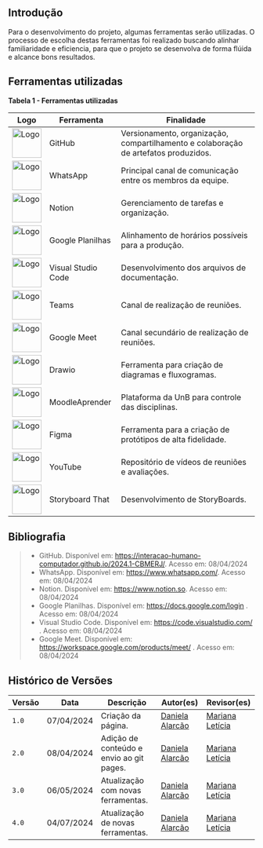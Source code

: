 ## Introdução
<p>Para o desenvolvimento do projeto, algumas ferramentas serão utilizadas. O processo de escolha destas ferramentas foi realizado buscando alinhar familiaridade e eficiencia, para que o projeto se desenvolva de forma flúida e alcance bons resultados. </p>

## Ferramentas utilizadas
<strong>Tabela 1 - Ferramentas utilizadas</strong><br>

| Logo | Ferramenta | Finalidade | 
|----------|--------|----------|
| <img alt="Logo" src="../img/GitHub.png" width="60px">| GitHub  | Versionamento, organização, compartilhamento e colaboração de artefatos produzidos. |
| <img alt="Logo" src="../img/Whats.png" width="60px">  | WhatsApp  | Principal canal de comunicação entre os membros da equipe. | 
| <img alt="Logo" src="../img/Notion.png" width="60px">  | Notion  | Gerenciamento de tarefas e organização. | 
| <img alt="Logo" src="../img/Planilhas.png" width="60px">  | Google Planilhas | Alinhamento de horários possíveis para a produção. | 
| <img alt="Logo" src="../img/VsCode.jpg" width="60px">  | Visual Studio Code | Desenvolvimento dos arquivos de documentação. | 
| <img alt="Logo" src="../img/Teams.png" width="60px">  | Teams | Canal de realização de reuniões.  | 
| <img alt="Logo" src="../img/Meet.png" width="60px">  | Google Meet | Canal secundário de realização de reuniões.  | 
| <img alt="Logo" src="../img/Draw.png" width="60px">  | Drawio | Ferramenta para criação de diagramas e fluxogramas.  | 
| <img alt="Logo" src="../img/Aprender.png" width="60px">  | MoodleAprender | Plataforma da UnB para controle das disciplinas.  | 
| <img alt="Logo" src="../img/Figma.jpg" width="60px">  | Figma | Ferramenta para a criação de protótipos de alta fidelidade.  | 
| <img alt="Logo" src="../img/Youtube.jpg" width="60px">  | YouTube | Repositório de vídeos de reuniões e avaliações.  | 
| <img alt="Logo" src="../img/StoryboardThat.png" width="60px">  | Storyboard That | Desenvolvimento de StoryBoards.  | 


## Bibliografia
>- GitHub. Disponível em: <a href="https://interacao-humano-computador.github.io/2024.1-CBMERJ/">https://interacao-humano-computador.github.io/2024.1-CBMERJ/</a>. Acesso em: 08/04/2024
>- WhatsApp. Disponível em: <a href="https://www.whatsapp.com/">https://www.whatsapp.com/</a>. Acesso em: 08/04/2024
>- Notion. Disponível em: <a href="https://www.notion.so">https://www.notion.so</a>. Acesso em: 08/04/2024
>- Google Planilhas. Disponível em: <a href="https://docs.google.com/login">https://docs.google.com/login</a> . Acesso em: 08/04/2024
>- Visual Studio Code. Disponível em: <a href="https://code.visualstudio.com/">https://code.visualstudio.com/</a> . Acesso em: 08/04/2024
>- Google Meet. Disponível em: <a href="https://workspace.google.com/products/meet/">https://workspace.google.com/products/meet/</a> . Acesso em: 08/04/2024

## Histórico de Versões

| Versão |    Data    | Descrição                                 | Autor(es)                                       | Revisor(es)                                    |
| ------ | :--------: | ----------------------------------------- | ----------------------------------------------- | ---------------------------------------------- |
| `1.0`   | 07/04/2024 | Criação da página.                         | [Daniela Alarcão](https://github.com/danialarcao) |   [Mariana Letícia](https://github.com/Marianannn) |
| `2.0`   | 08/04/2024 | Adição de conteúdo e envio ao git pages.                        | [Daniela Alarcão](https://github.com/danialarcao) |   [Mariana Letícia](https://github.com/Marianannn) |
| `3.0`   | 06/05/2024 | Atualização com novas ferramentas.                        | [Daniela Alarcão](https://github.com/danialarcao) |   [Mariana Letícia](https://github.com/Marianannn) |
| `4.0`   | 04/07/2024 | Atualização de novas ferramentas.                        | [Daniela Alarcão](https://github.com/danialarcao) |   [Mariana Letícia](https://github.com/Marianannn) |
